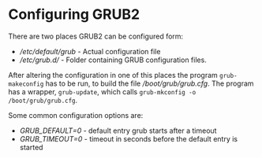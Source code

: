# Configuring GRUB2
There are two places GRUB2 can be configured form:
- */etc/default/grub* - Actual configuration file
- */etc/grub.d/* - Folder containing GRUB configuration files.

After altering the configuration in one of this places the program `grub-makeconfig` has to be run, to build the file */boot/grub/grub.cfg*. The program has a wrapper, `grub-update`, which calls `grub-mkconfig -o /boot/grub/grub.cfg`.

Some common configuration options are:
- *GRUB_DEFAULT=0* - default entry grub starts after a timeout
- *GRUB_TIMEOUT=0* - timeout in seconds before the default entry is started
